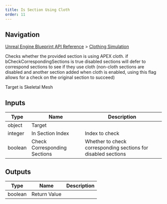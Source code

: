 ```yaml
---
title: Is Section Using Cloth
order: 11
---
```

## Navigation

[Unreal Engine Blueprint API Reference](https://dev.epicgames.com/documentation/en-us/unreal-engine/BlueprintAPI) > [Clothing Simulation](https://dev.epicgames.com/documentation/en-us/unreal-engine/BlueprintAPI/ClothingSimulation)

Checks whether the provided section is using APEX cloth. if bCheckCorrespondingSections is true
disabled sections will defer to correspond sections to see if they use cloth (non-cloth sections
are disabled and another section added when cloth is enabled, using this flag allows for a check
on the original section to succeed)

Target is Skeletal Mesh

## Inputs

| Type | Name | Description |
| --- | --- | --- |
| object | Target |  |
| integer | In Section Index | Index to check |
| boolean | Check Corresponding Sections | Whether to check corresponding sections for disabled sections |

## Outputs

| Type | Name | Description |
| --- | --- | --- |
| boolean | Return Value |  |
